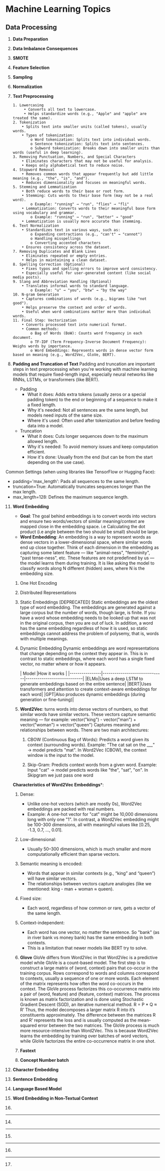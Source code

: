 
  

# Machine Learning Topics

## Data Processing

1.  **Data Preparation**

2.  **Data Imbalance Consequences**

3.  **SMOTE**

4.  **Feature Selection**

5.  **Sampling**

6.  **Normalization**

7.  **Text Preprocessing**

		1. Lowercasing
			 • Converts all text to lowercase.
			 • Helps standardize words (e.g., "Apple" and "apple" are treated the same).
		2. Tokenization
			• Splits text into smaller units (called tokens), usually words.
			• Types of tokenization:
				o Word tokenization: Splits text into individual words.
				o Sentence tokenization: Splits text into sentences.
				o Subword tokenization: Breaks down into smaller units than words (useful in deep learning).
		3. Removing Punctuation, Numbers, and Special Characters
			• Eliminates characters that may not be useful for analysis.
			• Keeps only alphabetical text to reduce noise.
		4. Stopword Removal
			• Removes common words that appear frequently but add little meaning (e.g., "the", "is", "and").
			• Reduces dimensionality and focuses on meaningful words.
		5. Stemming and Lemmatization
			• Both reduce words to their base or root form.
			• Stemming: Cuts words to their base form (may not be a real word).
				o Example: "running" → "run", "flies" → "fli"
			• Lemmatization: Converts words to their meaningful base form using vocabulary and grammar.
				o Example: "running" → "run", "better" → "good"
			• Lemmatization is usually more accurate than stemming.
		6. Text Normalization
			• Standardizes text in various ways, such as:
				o Expanding contractions (e.g., "can't" → "cannot")
				o Handling misspellings
				o Converting accented characters
			• Ensures consistency across the dataset.
		7. Removing Duplicates and Blank Lines
			• Eliminates repeated or empty entries.
			• Helps in maintaining a clean dataset.
		8. Spelling Correction (Optional)
	  		• Fixes typos and spelling errors to improve word consistency.
			• Especially useful for user-generated content (like social media posts).
		9. Slang and Abbreviation Handling (Optional)
			• Translates informal words to standard language.
				o Example: "u" → "you", "btw" → "by the way"
		10. N-gram Generation
			• Captures combinations of words (e.g., bigrams like "not good").
			• Helps preserve the context and order of words.
			• Useful when word combinations matter more than individual words.
		11. Final Step: Vectorization
			• Converts processed text into numerical format.
			• Common methods:
				o Bag of Words (BoW): Counts word frequency in each document.
				o TF-IDF (Term Frequency-Inverse Document Frequency): Weighs words by importance.
				o Word Embeddings: Represents words in dense vector form based on meaning (e.g., Word2Vec, GloVe, BERT).

8. **Padding and Truncation of Text**
Padding and truncation are important steps in text preprocessing when you're working with machine learning models that require fixed-length input, especially neural networks like RNNs, LSTMs, or transformers (like BERT). 
	- Padding
		- What it does: Adds extra tokens (usually zeros or a special padding token) to the end or beginning of a sequence to make it a fixed length. 
		- Why it's needed: Not all sentences are the same length, but models need inputs of the same size. 
		- Where it's used: Often used after tokenization and before feeding data into a model.
	- Truncation 
		- What it does: Cuts longer sequences down to the maximum allowed length. 
		- Why it's needed: To avoid memory issues and keep computation efficient. 
		- How it's done: Usually from the end (but can be from the start depending on the use case).

Common Settings (when using libraries like TensorFlow or Hugging Face):
 - padding='max_length': Pads all sequences to the same length.
 - truncation=True: Automatically truncates sequences longer than the max length.
 - max_length=128: Defines the maximum sequence length.
 
11. **Word Embedding**
	- **Goal**: The goal behind embeddings is to convert words into vectors and ensure two words/vectors of similar meaning/context are mapped close in the embedding space.
	i.e Calculating the dot product (i.e angle between the two should be small) should be large. 
	- **Word Embedding**: An embedding is a way to represent words as dense vectors in a lower-dimensional space, where similar words end up close together. 
Think of each dimension in the embedding as capturing some latent feature — like "animal-ness", "femininity", "past tense-ness", etc.
These features are not predefined by us — the model learns them during training. It is like asking the model to classify words along N different (hidden) axes, where N is the embedding size.
	1. One Hot Encoding 
	2. Distributed Representations 
	3. Static Embeddings [DEPRECATED] 
Static embeddings are the oldest type of word embedding. The embeddings are generated against a large corpus but the number of words, though large, is finite. If you have a word whose embedding needs to be looked up that was not in the original corpus, then you are out of luck. In addition, a word has the same embedding regardless of how it is used, so static embeddings cannot address the problem of polysemy, that is, words with multiple meanings.
	4. Dynamic Embedding Dynamic embeddings are word representations that change depending on the context they appear in. This is in contrast to static embeddings, where each word has a single fixed vector, no matter where or how it appears. 
	
		|   Model             |How it works | 
		|----------------|-------------------------------|-----------------------------| 
		|ELMo|Uses a deep LSTM to generate embeddings based on the entire sentence|
		|BERT|Uses transformers and attention to create context-aware embeddings for each word|
		|GPT|Also produces dynamic embeddings (during generation or fine-tuning)|
	5. **Word2Vec**: turns words into dense vectors of numbers, so that similar words have similar vectors. These vectors capture semantic meaning — for example: 
vector("king") - vector("man") + vector("woman") ≈ vector("queen")
Captures meaning and relationships between words. There are two main architectures:
		 1.	 CBOW (Continuous Bag of Words): Predicts a word given its context (surrounding words). 
 Example: "The cat sat on the ___" → model predicts "mat".
 In Word2Vec (CBOW), the context window is the input to the model. 
 
		 2.	Skip-Gram: Predicts context words from a given word. 
Example: Input "cat" → model predicts words like "the", "sat", "on".
In Skipgram we just pass one word

	**Characteristics of Word2Vec Embeddings***: 
	1.	Dense: 
		- Unlike one-hot vectors (which are mostly 0s), Word2Vec embeddings are packed with real numbers.
		- Example: A one-hot vector for "cat" might be 10,000 dimensions long with only one "1". In contrast, a Word2Vec embedding might be 100-300 dimensions, all with meaningful values like [0.25, -1.3, 0.7, ..., 0.01]. 
	2.	Low-dimensional: 
		- Usually 50–300 dimensions, which is much smaller and more computationally efficient than sparse vectors.
	3.	Semantic meaning is encoded: 
		- Words that appear in similar contexts (e.g., “king” and “queen”) will have similar vectors. 
		- The relationships between vectors capture analogies (like we mentioned: king - man + woman ≈ queen).
	4.	Fixed size: 
		- Each word, regardless of how common or rare, gets a vector of the same length. 
	5.	Context-independent:
		- Each word has one vector, no matter the sentence. So "bank" (as in river bank vs money bank) has the same embedding in both contexts. 
		- This is a limitation that newer models like BERT try to solve. 
		
	6. **Glove** 
	GloVe differs from Word2Vec in that Word2Vec is a predictive model while GloVe is a count-based model. The first step is to construct a large matrix of (word, context) pairs that co-occur in the training corpus. Rows correspond to words and columns correspond to contexts, usually a sequence of one or more words. Each element of the matrix represents how often the word co-occurs in the context. The GloVe process factorizes this co-occurrence matrix into a pair of (word, feature) and (feature, context) matrices. The process is known as matrix factorization and is done using Stochastic Gradient Descent (SGD), an iterative numerical method. R = P * Q ≈ R’ 
	Thus, the model decomposes a larger matrix R into it’s constituents approximately. The difference between the matrices R and R’ represents the loss and is usually computed as the mean-squared error between the two matrices.
	 The GloVe process is much more resource-intensive than Word2Vec. This is because Word2Vec learns the embedding by training over batches of word vectors, while GloVe factorizes the entire co-occurrence matrix in one shot.
	 7. **Fastext** 
	 8. **Concept Number batch**

12. **Character Embedding**
13. **Sentence Embedding**
14. **Language Based Model**
15. **Word Embedding in Non-Textual Context**
16.  




________________________________________

14. 





________________________________________

15. 




________________________________________

16. 




________________________________________

17. 



